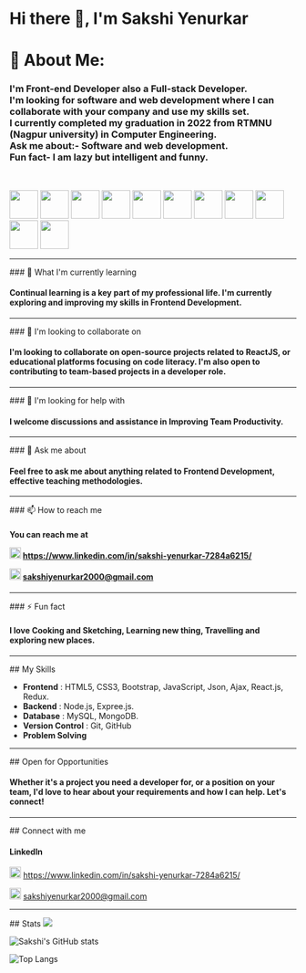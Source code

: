 # Hi there 👋, I'm Sakshi Yenurkar

# 💫 About Me:
<h3>I'm Front-end Developer also a Full-stack Developer.<br>I'm looking for software and web development where I can collaborate with your company and use my skills set.<br>I currently completed my graduation in 2022 from RTMNU (Nagpur university) in Computer Engineering.<br>Ask me about:- Software and web development.<br>Fun fact- I am lazy but intelligent and funny.</h3>
<br>

<img height=50 src="https://cdn.jsdelivr.net/gh/devicons/devicon/icons/python/python-original.svg"/> <img height=50 src="https://cdn.jsdelivr.net/gh/devicons/devicon/icons/html5/html5-original.svg" /> <img height=50 src="https://cdn.jsdelivr.net/gh/devicons/devicon/icons/css3/css3-original.svg" /> <img height=50 src="https://cdn.jsdelivr.net/gh/devicons/devicon/icons/react/react-original.svg" /> <img height=50 src="https://cdn.jsdelivr.net/gh/devicons/devicon/icons/git/git-plain.svg"/> <img height=50 src="https://cdn.jsdelivr.net/gh/devicons/devicon/icons/github/github-original.svg"/> <img height=50 src="https://cdn.jsdelivr.net/gh/devicons/devicon/icons/bootstrap/bootstrap-original-wordmark.svg" /> <img height=50 src="https://cdn.jsdelivr.net/gh/devicons/devicon/icons/javascript/javascript-original.svg" /> <img height=50 src="https://cdn.jsdelivr.net/gh/devicons/devicon/icons/nodejs/nodejs-original-wordmark.svg" /> <img height=50 src="https://cdn.jsdelivr.net/gh/devicons/devicon/icons/mongodb/mongodb-original-wordmark.svg" />  <img height=50 src="https://cdn.jsdelivr.net/gh/devicons/devicon/icons/nextjs/nextjs-original-wordmark.svg" /> <img height=50 >

<hr>
### 🌱 What I'm currently learning
<h4>Continual learning is a key part of my professional life. I'm currently exploring and improving my skills in Frontend Development.</h4>

<hr>
### 👯 I'm looking to collaborate on
<h4>I'm looking to collaborate on open-source projects related to ReactJS, or educational platforms focusing on code literacy. I'm also open to contributing to team-based projects in a developer role.</h4>

<hr>
### 🤔 I'm looking for help with
<h4>I welcome discussions and assistance in Improving Team Productivity.</h4>

<hr>
### 💬 Ask me about
<h4>Feel free to ask me about anything related to Frontend Development, effective teaching methodologies.</h4>

<hr>
### 📫 How to reach me

<h4>You can reach me at 
<br>

<img src="https://github.com/Altafk6198/Altafk6198/assets/101108751/aa8cadb9-157a-4fcc-a92a-f55f4fbf66ba" height="20" width="20">  https://www.linkedin.com/in/sakshi-yenurkar-7284a6215/

<img src="https://github.com/Altafk6198/Altafk6198/assets/101108751/3deac7ec-9549-4ab6-84c1-81783d5bf561" height="20" width="20">  sakshiyenurkar2000@gmail.com </h4>

<hr>
### ⚡ Fun fact
<h4>I love Cooking and Sketching, Learning new thing, Travelling and exploring new places.</h4>

<hr>
## My Skills

* **Frontend** :  HTML5, CSS3, Bootstrap, JavaScript, Json, Ajax, React.js, Redux.
* **Backend** :  Node.js, Expree.js.
* **Database** :  MySQL, MongoDB.
* **Version Control** :  Git, GitHub
* **Problem Solving**

<hr>
## Open for Opportunities
<h4>Whether it's a project you need a developer for, or a position on your team, I'd love to hear about your requirements and how I can help. Let's connect!</h4>

<hr>
## Connect with me

#### LinkedIn

<img src="https://github.com/Altafk6198/Altafk6198/assets/101108751/aa8cadb9-157a-4fcc-a92a-f55f4fbf66ba" height="20" width="20">  https://www.linkedin.com/in/sakshi-yenurkar-7284a6215/

<img src="https://github.com/Altafk6198/Altafk6198/assets/101108751/3deac7ec-9549-4ab6-84c1-81783d5bf561" height="20" width="20">  sakshiyenurkar2000@gmail.com

<hr>
## Stats
<img src="https://github-readme-streak-stats.herokuapp.com/?user=sakshiy2000"/>

![Sakshi's GitHub stats](https://github-readme-stats.vercel.app/api?username=sakshiy2000&show_icons=true&theme=radical)

![Top Langs](https://github-readme-stats.vercel.app/api/top-langs/?username=sakshiy2000&show_progress=true) 



